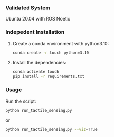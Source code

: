 ### Validated System
Ubuntu 20.04 with ROS Noetic

### Indepedent Installation
1. Create a conda environment with python3.10:
   ```bash
   conda create -n touch python=3.10
   ```
2. Install the dependencies:
   ```bash
   conda activate touch
   pip install -r requirements.txt
   ```

### Usage
Run the script:
```bash
python run_tactile_sensing.py
```
or
```bash
python run_tactile_sensing.py --viz=True
```

